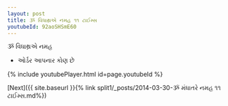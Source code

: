 ```yaml
---
layout: post
title: ૐ વિધાથ્રએ નમહ ૧૧ ટાઈમ્સ
youtubeId: 92aoSHSmE60
---
```

 
 
 ૐ વિધાથ્રએ નમહ  
 
 -  ઓર્ડર આપનાર કોણ છે 
 
  
 
  
 
 
 
 
 
 


{% include youtubePlayer.html id=page.youtubeId %}
 
[Next]({{ site.baseurl }}{% link  split1/_posts/2014-03-30-ૐ મંધાતરે નમહ ૧૧ ટાઈમ્સ.md%})
 
